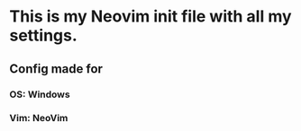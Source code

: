 # This is my Neovim init file with all my settings.

## Config made for
### OS: Windows
### Vim: NeoVim
